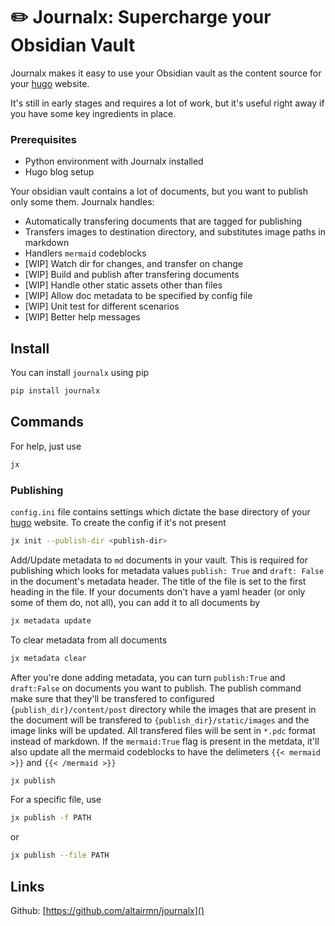 # :pencil2: Journalx: Supercharge your Obsidian Vault

Journalx makes it easy to use your Obsidian vault as the content
source for your [hugo](https://gohugo.io) website.

It's still in early stages and requires a lot of work, but it's useful right away if you have some key ingredients in place.

### Prerequisites

- Python environment with Journalx installed
- Hugo blog setup

Your obsidian vault contains a lot of documents, but you want to publish only some them. Journalx handles:

- Automatically transfering documents that are tagged for publishing
- Transfers images to destination directory, and substitutes image paths in markdown
- Handlers `mermaid` codeblocks
- [WIP] Watch dir for changes, and transfer on change
- [WIP] Build and publish after transfering documents
- [WIP] Handle other static assets other than files
- [WIP] Allow doc metadata to be specified by config file
- [WIP] Unit test for different scenarios
- [WIP] Better help messages


## Install

You can install `journalx` using pip

```bash
pip install journalx
```


## Commands

For help, just use
```bash
jx
```

### Publishing

`config.ini` file contains settings which dictate the base directory of your [hugo](https://gohugo.io) website.
To create the config if it's not present

```bash
jx init --publish-dir <publish-dir>
```

Add/Update metadata to `md` documents in your vault. This is required for publishing which looks for metadata values `publish: True` and `draft: False` in the document's metadata header. The title of the file is set to the first heading in the file.
If your documents don't have a yaml header (or only some of them do, not all), you can add it to all documents by
```bash
jx metadata update
```

To clear metadata from all documents
```bash
jx metadata clear
```

After you're done adding metadata, you can turn `publish:True` and `draft:False` on documents you want to publish.
The publish command make sure that they'll be transfered to configured `{publish_dir}/content/post` directory while the images 
that are present in the document will be transfered to `{publish_dir}/static/images` and the image links will be updated.
All transfered files will be sent in `*.pdc` format instead of markdown.
If the `mermaid:True` flag is present in the metdata, it'll also update all the mermaid codeblocks to have the delimeters `{{< mermaid >}}` and `{{< /mermaid >}}`


```bash
jx publish
```

For a specific file, use

```bash
jx publish -f PATH
```

or

```bash
jx publish --file PATH
```

## Links

Github: [https://github.com/altairmn/journalx]()